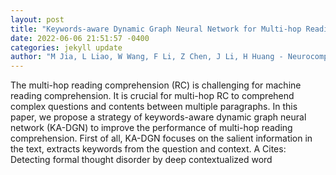 ```yaml
--- 
layout: post 
title: "Keywords-aware Dynamic Graph Neural Network for Multi-hop Reading Comprehension" 
date: 2022-06-06 21:51:57 -0400 
categories: jekyll update 
author: "M Jia, L Liao, W Wang, F Li, Z Chen, J Li, H Huang - Neurocomputing, 2022" 
--- 
```

The multi-hop reading comprehension (RC) is challenging for machine reading comprehension. It is crucial for multi-hop RC to comprehend complex questions and contents between multiple paragraphs. In this paper, we propose a strategy of keywords-aware dynamic graph neural network (KA-DGN) to improve the performance of multi-hop reading comprehension. First of all, KA-DGN focuses on the salient information in the text, extracts keywords from the question and context. A Cites: Detecting formal thought disorder by deep contextualized word